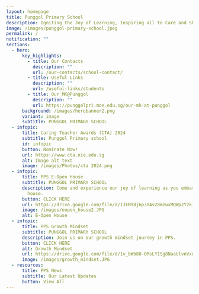 ```yaml
---
layout: homepage
title: Punggol Primary School
description: Igniting the Joy of Learning, Inspiring all to Care and Share.
image: /images/punggol-primary-school.jpeg
permalink: /
notification: ""
sections:
  - hero:
      key_highlights:
        - title: Our Contacts
          description: ""
          url: /our-contacts/school-contact/
        - title: Useful Links
          description: ""
          url: /useful-links/students
        - title: Our MK@Punggol
          description: ""
          url: https://punggolpri.moe.edu.sg/our-mk-at-punggol
      background: /images/herobanner2.png
      variant: image
      subtitle: PUNGGOL PRIMARY SCHOOL
  - infopic:
      title: Caring Teacher Awards (CTA) 2024
      subtitle: Punggol Primary school
      id: infopic
      button: Nominate Now!
      url: https://www.cta.nie.edu.sg
      alt: Image alt text
      image: /images/Photos/cta 2024.png
  - infopic:
      title: PPS E-Open House
      subtitle: PUNGGOL PRIMARY SCHOOL
      description: Come and experience our joy of learning as you embark on our e-open
        house.
      button: CLICK HERE
      url: https://drive.google.com/file/d/1JEN98j6p3YAvZ8mzwxMQWpJY2k7zSibJ/view
      image: /images/eopen_house2.JPG
      alt: E-Open House
  - infopic:
      title: PPS Growth Mindset
      subtitle: PUNGGOL PRIMARY SCHOOL
      description: Join us on our growth mindset journey in PPS.
      button: CLICK HERE
      alt: Growth Mindset
      url: https://drive.google.com/file/d/1v_bWb8O-OMsLY1Sg8NaaUlvnVxumKSPE/view
      image: /images/growth_mindset.JPG
  - resources:
      title: PPS News
      subtitle: Our Latest Updates
      button: View All
---
```

